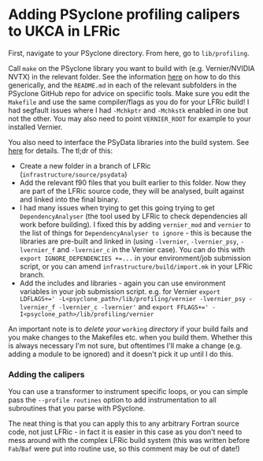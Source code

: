 # Adding PSyclone profiling calipers to UKCA in LFRic 

First, navigate to your PSyclone directory. From here, go to `lib/profiling`. 

Call `make` on the PSyclone library you want to build with (e.g. Vernier/NVIDIA NVTX) in the relevant folder. See the information [here](https://psyclone.readthedocs.io/en/latest/user_guide/profiling.html) on how to do this generically, and the `README.md` in each of the relevant subfolders in the PSyclone GitHub repo for advice on speciific tools.
Make sure you edit the `Makefile` and use the same compiler/flags as you do for your LFRic build! I had segfault issues where I had `-Mchkptr` and `-Mchkstk` enabled in one but not the other. You may also need to point `VERNIER_ROOT` for example to your installed Vernier. 

You also need to interface the PSyData libraries into the build system. See [here]( https://psyclone.readthedocs.io/en/stable/psy_data.html#integrating-psydata-libraries-into-the-lfric-build-environment) for details. The tl;dr of this:

- Create a new folder in a branch of LFRic (`infrastructure/source/psydata`)
- Add the relevant f90 files that you built earlier to this folder. Now they are part of the LFRic source code, they will be analysed, built against and linked into the final binary. 
- I had many issues when trying to get this going trying to get `DependencyAnalyser` (the tool used by LFRic to check dependencies all work before building). I fixed this by adding `vernier_mod` and `vernier` to the list of things for `DependencyAnalyser to ignore` - this is because the libraries are pre-built and linked in (using `-lvernier`, `-lvernier_psy`, `-lvernier_f` and `-lvernier_c` in the Vernier case). You can do this with `export IGNORE_DEPENDENCIES +=...` in your environment/job submission script, or you can amend `infrastructure/build/import.mk` in your LFRic branch.
- Add the includes and libraries - again you can use environment variables in your job submission script. e.g. for Vernier `export LDFLAGS+=' -L<psyclone_path>/lib/profiling/vernier -lvernier_psy -lvernier_f -lvernier_c -lvernier'` and `export FFLAGS+=' -I<psyclone_path>/lib/profiling/vernier`

An important note is to *delete your* `working` *directory* if your build fails and you make changes to the Makefiles etc. when you build them. Whether this is always necessary I'm not sure, but oftentimes I'll make a change (e.g. adding a module to be ignored) and it doesn't pick it up until I do this. 

### Adding the calipers
You can use a transformer to instrument specific loops, or you can simple pass the `--profile routines` option to add instrumentation to all subroutines that you parse with PSyclone. 

The neat thing is that you can apply this to any arbitrary Fortran source code, not just LFRic - in fact it is easier in this case as you don't need to mess around with the complex LFRic build system (this was written before `Fab`/`Baf` were put into routine use, so this comment may be out of date!)

